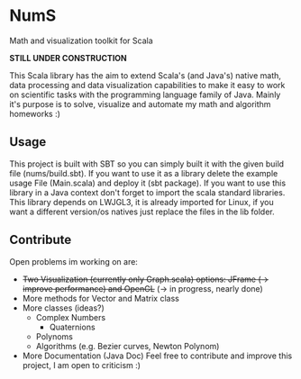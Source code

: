 # NumS
Math and visualization toolkit for Scala

**STILL UNDER CONSTRUCTION**

This Scala library has the aim to extend Scala's (and Java's) native math, data processing and data visualization capabilities to make it easy to work on scientific tasks with the programming language family of Java. Mainly it's purpose is to solve, visualize and automate my math and algorithm homeworks :)

## Usage
This project is built with SBT so you can simply built it with the given build file (nums/build.sbt).
If you want to use it as a library delete the example usage File (Main.scala) and deploy it (sbt package).
If you want to use this library in a Java context don't forget to import the scala standard libraries.
This library depends on LWJGL3, it is already imported for Linux, if you want a different version/os natives just replace the files in the lib folder.

## Contribute
Open problems im working on are:
* <del>Two Visualization (currently only Graph.scala) options: JFrame (-> improve performance) and OpenGL</del> (-> in progress, nearly done)
* More methods for Vector and Matrix class
* More classes (ideas?)
  * Complex Numbers
    * Quaternions
  * Polynoms
  * Algorithms (e.g. Bezier curves, Newton Polynom)
* More Documentation (Java Doc)
Feel free to contribute and improve this project, I am open to criticism :)

